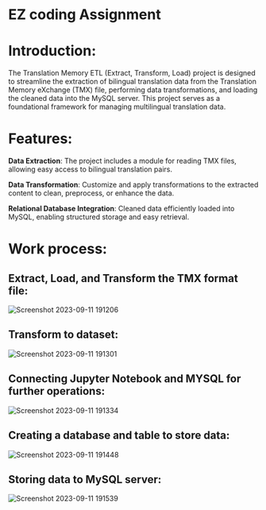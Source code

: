 # EZ coding Assignment
# Introduction:
The Translation Memory ETL (Extract, Transform, Load) project is designed to streamline the extraction of bilingual translation data from the Translation Memory eXchange (TMX) file, performing data transformations, and loading the cleaned data into the MySQL server. This project serves as a foundational framework for managing multilingual translation data.
# Features:
**Data Extraction**: The project includes a module for reading TMX files, allowing easy access to bilingual translation pairs.

**Data Transformation**: Customize and apply transformations to the extracted content to clean, preprocess, or enhance the data.

**Relational Database Integration**: Cleaned data efficiently loaded into MySQL, enabling structured storage and easy retrieval.
# Work process:
## Extract, Load, and Transform the TMX format file:
![Screenshot 2023-09-11 191206](https://github.com/Munavar7420/EZ_Works-assignment/assets/112122147/98365716-81cd-49c3-b03f-59752682d3ba)

## Transform to dataset:
![Screenshot 2023-09-11 191301](https://github.com/Munavar7420/EZ_Works-assignment/assets/112122147/55abe47c-7fad-4070-92f9-0f8b91f26ac7)

## Connecting Jupyter Notebook and MYSQL for further operations:
![Screenshot 2023-09-11 191334](https://github.com/Munavar7420/EZ_Works-assignment/assets/112122147/be76e486-ac2b-46b8-9c79-090a20d97a9d)

## Creating a database and table to store data:
![Screenshot 2023-09-11 191448](https://github.com/Munavar7420/EZ_Works-assignment/assets/112122147/ec5ad809-33f9-49fa-b0fc-c621f2ff2bf5)

## Storing data to MySQL server:
![Screenshot 2023-09-11 191539](https://github.com/Munavar7420/EZ_Works-assignment/assets/112122147/8f34fff3-1896-4e9e-b584-ad618d6f6b24)
